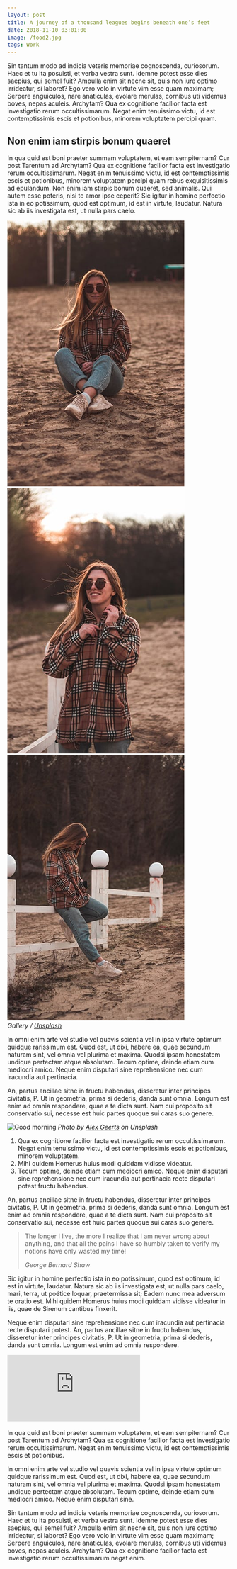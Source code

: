 ```yaml
---
layout: post
title: A journey of a thousand leagues begins beneath one’s feet
date: 2018-11-10 03:01:00
image: /food2.jpg
tags: Work
---
```

Sin tantum modo ad indicia veteris memoriae cognoscenda, curiosorum. Haec et tu ita posuisti, et verba vestra sunt. Idemne potest esse dies saepius, qui semel fuit? Ampulla enim sit necne sit, quis non iure optimo irrideatur, si laboret? Ego vero volo in virtute vim esse quam maximam; Serpere anguiculos, nare anaticulas, evolare merulas, cornibus uti videmus boves, nepas aculeis.
Archytam? Qua ex cognitione facilior facta est investigatio rerum occultissimarum. Negat enim tenuissimo victu, id est contemptissimis escis et potionibus, minorem voluptatem percipi quam.

## Non enim iam stirpis bonum quaeret

In qua quid est boni praeter summam voluptatem, et eam sempiternam? Cur post Tarentum ad Archytam? Qua ex cognitione facilior facta est investigatio rerum occultissimarum. Negat enim tenuissimo victu, id est contemptissimis escis et potionibus, minorem voluptatem percipi quam rebus exquisitissimis ad epulandum. Non enim iam stirpis bonum quaeret, sed animalis. Qui autem esse poteris, nisi te amor ipse ceperit? Sic igitur in homine perfectio ista in eo potissimum, quod est optimum, id est in virtute, laudatur. Natura sic ab iis investigata est, ut nulla pars caelo.

<div class="gallery-box">
  <div class="gallery">
    <img src="/images/21.jpg">
    <img src="/images/22.jpg">
    <img src="/images/20.jpg">
  </div>
  <em>Gallery / <a href="https://unsplash.com/" target="_blank">Unsplash</a></em>
</div>

In omni enim arte vel studio vel quavis scientia vel in ipsa virtute optimum quidque rarissimum est. Quod est, ut dixi, habere ea, quae secundum naturam sint, vel omnia vel plurima et maxima. Quodsi ipsam honestatem undique pertectam atque absolutam. Tecum optime, deinde etiam cum mediocri amico. Neque enim disputari sine reprehensione nec cum iracundia aut pertinacia.

An, partus ancillae sitne in fructu habendus, disseretur inter principes civitatis, P. Ut in geometria, prima si dederis, danda sunt omnia. Longum est enim ad omnia respondere, quae a te dicta sunt. Nam cui proposito sit conservatio sui, necesse est huic partes quoque sui caras suo genere.

![Good morning]({{site.baseurl}}/images/18.jpg)
*Photo by [Alex Geerts](https://unsplash.com/photos/NuO6iTBkHxE) on Unsplash*

1. Qua ex cognitione facilior facta est investigatio rerum occultissimarum. Negat enim tenuissimo victu, id est contemptissimis escis et potionibus, minorem voluptatem.
2. Mihi quidem Homerus huius modi quiddam vidisse videatur.
3. Tecum optime, deinde etiam cum mediocri amico. Neque enim disputari sine reprehensione nec cum iracundia aut pertinacia recte disputari potest fructu habendus.

An, partus ancillae sitne in fructu habendus, disseretur inter principes civitatis, P. Ut in geometria, prima si dederis, danda sunt omnia. Longum est enim ad omnia respondere, quae a te dicta sunt. Nam cui proposito sit conservatio sui, necesse est huic partes quoque sui caras suo genere.

> The longer I live, the more I realize that I am never wrong about anything, and that all the pains I have so humbly taken to verify my notions have only wasted my time!
> >
> <cite>George Bernard Shaw</cite>

Sic igitur in homine perfectio ista in eo potissimum, quod est optimum, id est in virtute, laudatur. Natura sic ab iis investigata est, ut nulla pars caelo, mari, terra, ut poëtice loquar, praetermissa sit; Eadem nunc mea adversum te oratio est. Mihi quidem Homerus huius modi quiddam vidisse videatur in iis, quae de Sirenum cantibus finxerit.

Neque enim disputari sine reprehensione nec cum iracundia aut pertinacia recte disputari potest. An, partus ancillae sitne in fructu habendus, disseretur inter principes civitatis, P. Ut in geometria, prima si dederis, danda sunt omnia. Longum est enim ad omnia respondere.

<p><iframe src="https://www.youtube.com/embed/RsDGzxlNSBA" frameborder="0" allowfullscreen></iframe></p>

In qua quid est boni praeter summam voluptatem, et eam sempiternam? Cur post Tarentum ad Archytam? Qua ex cognitione facilior facta est investigatio rerum occultissimarum. Negat enim tenuissimo victu, id est contemptissimis escis et potionibus.

In omni enim arte vel studio vel quavis scientia vel in ipsa virtute optimum quidque rarissimum est. Quod est, ut dixi, habere ea, quae secundum naturam sint, vel omnia vel plurima et maxima. Quodsi ipsam honestatem undique pertectam atque absolutam. Tecum optime, deinde etiam cum mediocri amico. Neque enim disputari sine.

Sin tantum modo ad indicia veteris memoriae cognoscenda, curiosorum. Haec et tu ita posuisti, et verba vestra sunt. Idemne potest esse dies saepius, qui semel fuit? Ampulla enim sit necne sit, quis non iure optimo irrideatur, si laboret? Ego vero volo in virtute vim esse quam maximam; Serpere anguiculos, nare anaticulas, evolare merulas, cornibus uti videmus boves, nepas aculeis. Archytam? Qua ex cognitione facilior facta est investigatio rerum occultissimarum negat enim.
